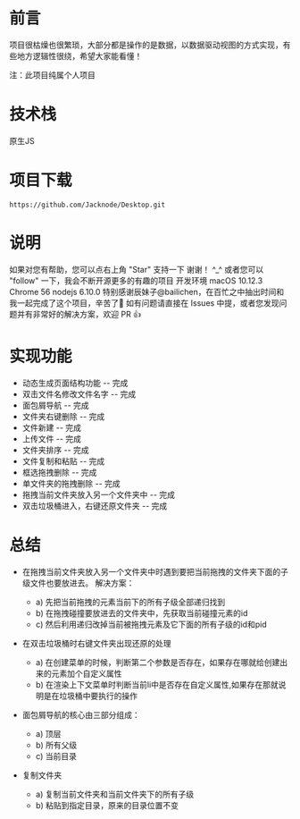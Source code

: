 # 前言


项目很枯燥也很繁琐，大部分都是操作的是数据，以数据驱动视图的方式实现，有些地方逻辑性很绕，希望大家能看懂！

注：此项目纯属个人项目

# 技术栈

原生JS


# 项目下载


```
https://github.com/Jacknode/Desktop.git
```

# 说明

如果对您有帮助，您可以点右上角 "Star" 支持一下 谢谢！ ^_^
或者您可以 "follow" 一下，我会不断开源更多的有趣的项目
开发环境 macOS 10.12.3 Chrome 56  nodejs 6.10.0
特别感谢辰妹子@bailichen，在百忙之中抽出时间和我一起完成了这个项目，辛苦了🌹
如有问题请直接在 Issues 中提，或者您发现问题并有非常好的解决方案，欢迎 PR 👍



# 实现功能

 - 动态生成页面结构功能 -- 完成
 - 双击文件名修改文件名字 -- 完成
 - 面包屑导航 -- 完成
 - 文件夹右键删除 -- 完成
 - 文件新建 -- 完成
 - 上传文件 -- 完成
 - 文件夹排序 -- 完成
 - 文件复制和粘贴 -- 完成
 - 框选拖拽删除 -- 完成
 - 单文件夹的拖拽删除 -- 完成
 - 拖拽当前文件夹放入另一个文件夹中 -- 完成
 - 双击垃圾桶进入，右键还原文件夹 -- 完成
# 总结

- 在拖拽当前文件夹放入另一个文件夹中时遇到要把当前拖拽的文件夹下面的子级文件也要放进去。
解决方案：
    + a) 先把当前拖拽的元素当前下的所有子级全部递归找到
    + b) 在拖拽碰撞要放进去的文件夹中，先获取当前碰撞元素的id
    + c) 然后利用递归改掉当前被拖拽元素及它下面的所有子级的id和pid

- 在双击垃圾桶时右键文件夹出现还原的处理
    + a) 在创建菜单的时候，判断第二个参数是否存在，如果存在哪就给创建出来的元素加个自定义属性
    + b) 在渲染上下文菜单时判断当前li中是否存在自定义属性,如果存在那就说明是在垃圾桶中要执行的操作

- 面包屑导航的核心由三部分组成：
    + a) 顶层
    + b) 所有父级
    + c) 当前目录
- 复制文件夹
    + a) 复制当前文件夹和当前文件夹下的所有子级
    + b) 粘贴到指定目录，原来的目录位置不变
